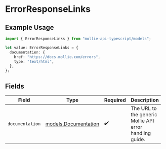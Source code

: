 # ErrorResponseLinks

## Example Usage

```typescript
import { ErrorResponseLinks } from "mollie-api-typescript/models";

let value: ErrorResponseLinks = {
  documentation: {
    href: "https://docs.mollie.com/errors",
    type: "text/html",
  },
};
```

## Fields

| Field                                                   | Type                                                    | Required                                                | Description                                             |
| ------------------------------------------------------- | ------------------------------------------------------- | ------------------------------------------------------- | ------------------------------------------------------- |
| `documentation`                                         | [models.Documentation](../models/documentation.md)      | :heavy_check_mark:                                      | The URL to the generic Mollie API error handling guide. |